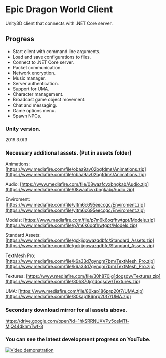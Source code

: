 # Epic Dragon World Client
Unity3D client that connects with .NET Core server.

## Progress
- Start client with command line arguments.
- Load and save configurations to files.
- Connect to .NET Core server.
- Packet communication.
- Network encryption.
- Music manager.
- Server authentication.
- Support for UMA.
- Character management.
- Broadcast game object movement.
- Chat and messaging.
- Game options menu.
- Spawn NPCs.

### Unity version.
2019.3.0f3

### Necessary additional assets. (Put in assets folder)
Animations: [https://www.mediafire.com/file/obaa9av02bgfdms/Animations.zip](https://www.mediafire.com/file/obaa9av02bgfdms/Animations.zip)

Audio: [https://www.mediafire.com/file/08waafcvxbngkab/Audio.zip](https://www.mediafire.com/file/08waafcvxbngkab/Audio.zip)

Enviroment: [https://www.mediafire.com/file/yltm6c695eeccgc/Enviroment.zip](https://www.mediafire.com/file/yltm6c695eeccgc/Enviroment.zip)

Models: [https://www.mediafire.com/file/p7m6k6oqfhwtgpt/Models.zip](https://www.mediafire.com/file/p7m6k6oqfhwtgpt/Models.zip)

Standard Assets: [https://www.mediafire.com/file/gckjjgowazqdbfc/Standard_Assets.zip](https://www.mediafire.com/file/gckjjgowazqdbfc/Standard_Assets.zip)

TextMesh Pro: [https://www.mediafire.com/file/k6a33d7gyngm7bm/TextMesh_Pro.zip](https://www.mediafire.com/file/k6a33d7gyngm7bm/TextMesh_Pro.zip)

Textures: [https://www.mediafire.com/file/30h870jg1dogsdw/Textures.zip](https://www.mediafire.com/file/30h870jg1dogsdw/Textures.zip)

UMA: [https://www.mediafire.com/file/80kap186prp20t7/UMA.zip](https://www.mediafire.com/file/80kap186prp20t7/UMA.zip)

### Secondary download mirror for all assets above.
https://drive.google.com/open?id=1hkSRRNUXVPy5ceMTf-MjQ44dknmTwf-8

### You can see the latest development progress on YouTube.
[![Video demonstration](https://img.youtube.com/vi/iQPzHTy7uz0/0.jpg)](https://www.youtube.com/watch?v=iQPzHTy7uz0&list=PLNuit1aMUWTDRll1MGF7Cqn_lX-BqKpZn&index=5)
